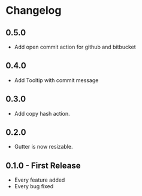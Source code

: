 # Changelog

## 0.5.0

* Add open commit action for github and bitbucket

## 0.4.0

* Add Tooltip with commit message

## 0.3.0

* Add copy hash action.

## 0.2.0

* Gutter is now resizable.

## 0.1.0 - First Release

* Every feature added
* Every bug fixed
